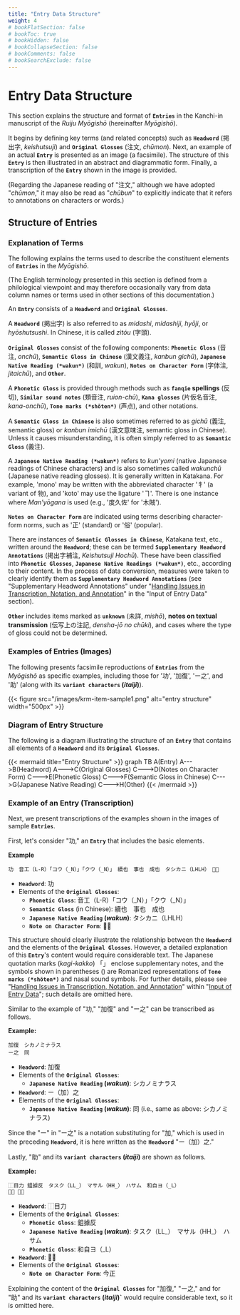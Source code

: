 ```yaml
---
title: "Entry Data Structure"
weight: 4
# bookFlatSection: false
# bookToc: true
# bookHidden: false
# bookCollapseSection: false
# bookComments: false
# bookSearchExclude: false
---
```


# Entry Data Structure

This section explains the structure and format of **`Entries`** in the Kanchi-in manuscript of the *Ruiju Myōgishō* (hereinafter *Myōgishō*).

It begins by defining key terms (and related concepts) such as **`Headword`** (掲出字, *keishutsuji*) and **`Original Glosses`** (注文, *chūmon*). Next, an example of an actual **`Entry`** is presented as an image (a facsimile). The structure of this **`Entry`** is then illustrated in an abstract and diagrammatic form. Finally, a transcription of the **`Entry`** shown in the image is provided.

(Regarding the Japanese reading of "注文," although we have adopted "*chūmon*," it may also be read as "*chūbun*" to explicitly indicate that it refers to annotations on characters or words.)

## Structure of Entries

### Explanation of Terms

The following explains the terms used to describe the constituent elements of **`Entries`** in the *Myōgishō*.

(The English terminology presented in this section is defined from a philological viewpoint and may therefore occasionally vary from data column names or terms used in other sections of this documentation.)

An **`Entry`** consists of a **`Headword`** and **`Original Glosses`**.

A **`Headword`** (掲出字) is also referred to as *midashi*, *midashiji*, *hyōji*, or *hyōshutsushi*. In Chinese, it is called *zìtóu* (字頭).

**`Original Glosses`** consist of the following components: **`Phonetic Gloss`** (音注, *onchū*), **`Semantic Gloss in Chinese`** (漢文義注, *kanbun gichū*), **`Japanese Native Reading (*wakun*)`** (和訓, *wakun*), **`Notes on Character Form`** (字体注, *jitaichū*), and **`Other`**.

A **`Phonetic Gloss`** is provided through methods such as **`fanqie` spellings** (反切), **`Similar sound notes`** (類音注, *ruion-chū*), **`Kana glosses`** (片仮名音注, *kana-onchū*), **`Tone marks (*shōten*)`** (声点), and other notations.

A **`Semantic Gloss in Chinese`** is also sometimes referred to as *gichū* (義注, semantic gloss) or *kanbun imichū* (漢文意味注, semantic gloss in Chinese). Unless it causes misunderstanding, it is often simply referred to as **`Semantic Gloss`** (義注).

A **`Japanese Native Reading (*wakun*)`** refers to *kun'yomi* (native Japanese readings of Chinese characters) and is also sometimes called *wakunchū* (Japanese native reading glosses). It is generally written in Katakana. For example, 'mono' may be written with the abbreviated character '牜' (a variant of 物), and 'koto' may use the ligature 'ヿ'. There is one instance where *Man'yōgana* is used (e.g., '度久佐' for '木賊').

**`Notes on Character Form`** are indicated using terms describing character-form norms, such as '正' (standard) or '俗' (popular).

There are instances of **`Semantic Glosses in Chinese`**, Katakana text, etc., written around the **`Headword`**; these can be termed **`Supplementary Headword Annotations`** (掲出字補注, *Keishutsuji Hochū*). These have been classified into **`Phonetic Glosses`**, **`Japanese Native Readings (*wakun*)`**, etc., according to their content. In the process of data conversion, measures were taken to clearly identify them as **`Supplementary Headword Annotations`** (see "Supplementary Headword Annotations" under "[Handling Issues in Transcription, Notation, and Annotation](/en/docs/krm/04-entry-input/04-03-handling/)" in the "Input of Entry Data" section).

**`Other`** includes items marked as **`unknown`** (未詳, *mishō*), **notes on textual transmission** (伝写上の注記, *densha-jō no chūki*), and cases where the type of gloss could not be determined.

### Examples of Entries (Images)

The following presents facsimile reproductions of **`Entries`** from the *Myōgishō* as specific examples, including those for '功', '加復', 'ー之', and '助' (along with its **`variant characters` (*itaiji*)**).

{{\< figure src="/images/krm-item-sample1.png" alt="entry structure" width="500px" \>}}

### Diagram of Entry Structure

The following is a diagram illustrating the structure of an **`Entry`** that contains all elements of a **`Headword`** and its **`Original Glosses`**.

{{< mermaid title="Entry Structure" >}}
graph TB
    A(Entry)
    A--->B(Headword)
    A--->C(Original Glosses)
    C--->D(Notes on Character Form)
    C--->E(Phonetic Gloss)
    C--->F(Semantic Gloss in Chinese)
    C--->G(Japanese Native Reading)
    C--->H(Other)
{{< /mermaid >}}

### Example of an Entry (Transcription)

Next, we present transcriptions of the examples shown in the images of sample **`Entries`**.

First, let's consider "功," an **`Entry`** that includes the basic elements.

**Example**

```text
功　音工（L-R）「コウ（_N）」「クウ（_N）」　續也　事也　成也　タシカニ（LHLH）　𭃄歟
```

  - **`Headword`**: 功
  - Elements of the **`Original Glosses`**:
      - **`Phonetic Gloss`**: 音工（L-R）「コウ（_N）」「クウ（_N）」
      - **`Semantic Gloss`** (in Chinese): 續也　事也　成也
      - **`Japanese Native Reading` (*wakun*)**: タシカニ（LHLH）
      - **`Note on Character Form`**: 𭃄歟

This structure should clearly illustrate the relationship between the **`Headword`** and the elements of the **`Original Glosses`**.
However, a detailed explanation of this **`Entry`**'s content would require considerable text.
The Japanese quotation marks (*kagi-kakko*) 「」 enclose supplementary notes, and the symbols shown in parentheses () are Romanized representations of **`Tone marks (*shōten*)`** and nasal sound symbols.
For further details, please see "[Handling Issues in Transcription, Notation, and Annotation](/en/docs/krm/04-entry-input/04-03-handling/)" within "[Input of Entry Data](/en/docs/krm/04-entry-input/)"; such details are omitted here.



Similar to the example of "功," "加復" and "ー之" can be transcribed as follows.

**Example:**

```text
加復　シカノミナラス  
ー之　同
```

  - **`Headword`**: 加復
  - Elements of the **`Original Glosses`**:
      - **`Japanese Native Reading` (*wakun*)**: シカノミナラス
  - **`Headword`**: ー（加）之
  - Elements of the **`Original Glosses`**:
      - **`Japanese Native Reading` (*wakun*)**: 同 (i.e., same as above: シカノミナラス)

Since the "ー" in "ー之" is a notation substituting for "加," which is used in the preceding **`Headword`**, it is here written as the **`Headword`** "ー（加）之."

Lastly, "助" and its **`variant characters` (*itaiji*)** are shown as follows.

**Example:**

```text
⿰目力 鉏據反　タスク（LL_）　マサル（HH_）　ハサム　和自ヨ（_L）  
𦔳助 今正
```

  - **`Headword`**: ⿰目力
  - Elements of the **`Original Glosses`**:
      - **`Phonetic Gloss`**: 鉏據反
      - **`Japanese Native Reading` (*wakun*)**: タスク（LL_）　マサル（HH_）　ハサム
      - **`Phonetic Gloss`**: 和自ヨ（_L）
  - **`Headword`**: 𦔳助
  - Elements of the **`Original Glosses`**:
      - **`Note on Character Form`**: 今正

Explaining the content of the **`Original Glosses`** for "加復," "ー之," and for "助" and its **`variant characters` (*itaiji*)`** would require considerable text, so it is omitted here.
